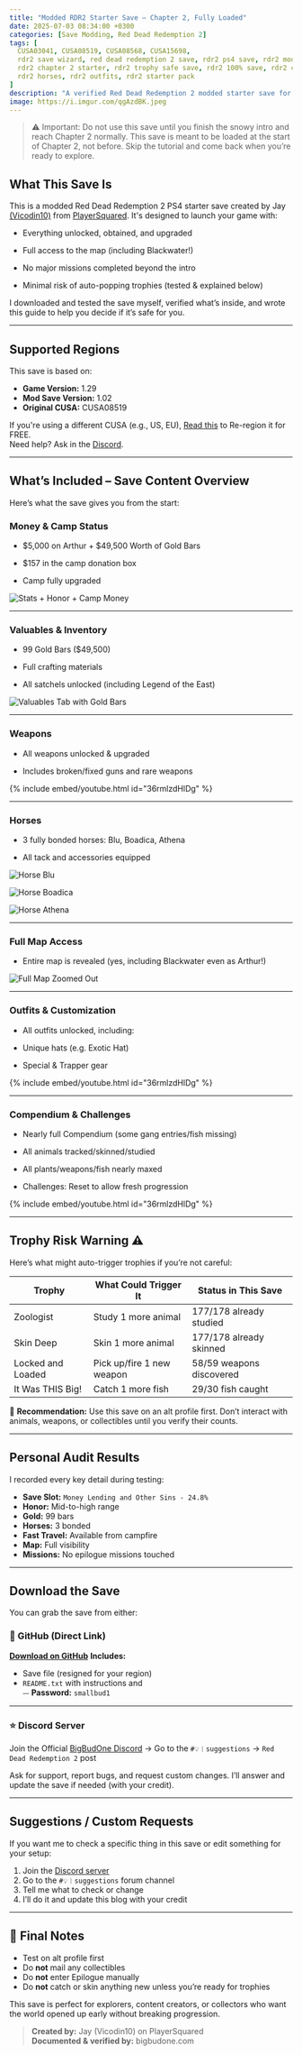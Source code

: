 ```yaml
---
title: "Modded RDR2 Starter Save – Chapter 2, Fully Loaded"
date: 2025-07-03 08:34:00 +0300
categories: [Save Modding, Red Dead Redemption 2]
tags: [
  CUSA03041, CUSA08519, CUSA08568, CUSA15698,
  rdr2 save wizard, red dead redemption 2 save, rdr2 ps4 save, rdr2 modded save,
  rdr2 chapter 2 starter, rdr2 trophy safe save, rdr2 100% save, rdr2 compendium,
  rdr2 horses, rdr2 outfits, rdr2 starter pack
]
description: "A verified Red Dead Redemption 2 modded starter save for PS4 with full map access, max inventory, and low trophy risk. Created by Jay (Vicodin10), tested and documented by bigbudone."
image: https://i.imgur.com/qgAzdBK.jpeg
---
```


> ⚠️ Important: Do not use this save until you finish the snowy intro and reach Chapter 2 normally. This save is meant to be loaded at the start of Chapter 2, not before. Skip the tutorial and come back when you’re ready to explore.

## What This Save Is
This is a modded Red Dead Redemption 2 PS4 starter save created by Jay [(Vicodin10)](https://playersquared.com/members/jay.50/) from [PlayerSquared](https://playersquared.com/forums/37-ps4-trophies-game-saves/6339-red-dead-redemption-2-modded-starter.html). It's designed to launch your game with:

- Everything unlocked, obtained, and upgraded

- Full access to the map (including Blackwater!)

- No major missions completed beyond the intro

- Minimal risk of auto-popping trophies (tested & explained below)

I downloaded and tested the save myself, verified what’s inside, and wrote this guide to help you decide if it’s safe for you.

---

## Supported Regions

This save is based on:

- **Game Version:** 1.29  
- **Mod Save Version:** 1.02  
- **Original CUSA:** CUSA08519

If you're using a different CUSA (e.g., US, EU), [Read this](https://bigbudone.com/posts/free-alternatives-to-save-wizard/) to Re-region it for FREE.  
Need help? Ask in the [Discord](https://discord.gg/EnAD7qUGc6).

---

## What’s Included – Save Content Overview

Here’s what the save gives you from the start:

### Money & Camp Status

- $5,000 on Arthur + $49,500 Worth of Gold Bars

- $157 in the camp donation box

- Camp fully upgraded

![Stats + Honor + Camp Money](https://i.imgur.com/0VatDCd.jpeg)

---

### Valuables & Inventory

- 99 Gold Bars ($49,500)

- Full crafting materials

- All satchels unlocked (including Legend of the East)

![Valuables Tab with Gold Bars](https://i.imgur.com/0Wizsx9.jpeg)

---

### Weapons

- All weapons unlocked & upgraded

- Includes broken/fixed guns and rare weapons

{% include embed/youtube.html id="36rmlzdHlDg" %}

---

### Horses

- 3 fully bonded horses: Blu, Boadica, Athena

- All tack and accessories equipped


![Horse Blu](https://i.imgur.com/qQj9MQe.jpeg)

![Horse Boadica](https://i.imgur.com/dODPQl7.jpeg)

![Horse Athena](https://i.imgur.com/vidZLR4.jpeg)

---

### Full Map Access

- Entire map is revealed (yes, including Blackwater even as Arthur!)


![Full Map Zoomed Out](https://i.imgur.com/OLnaas9.jpeg)

---

### Outfits & Customization

- All outfits unlocked, including:

 - Unique hats (e.g. Exotic Hat)

 - Special & Trapper gear

{% include embed/youtube.html id="36rmlzdHlDg" %}

---

### Compendium & Challenges

- Nearly full Compendium (some gang entries/fish missing)

- All animals tracked/skinned/studied

- All plants/weapons/fish nearly maxed

- Challenges: Reset to allow fresh progression

{% include embed/youtube.html id="36rmlzdHlDg" %}

---

## Trophy Risk Warning ⚠️

Here’s what might auto-trigger trophies if you’re not careful:

| Trophy             | What Could Trigger It         | Status in This Save            |
|--------------------|-------------------------------|--------------------------------|
| Zoologist          | Study 1 more animal           | 177/178 already studied        |
| Skin Deep          | Skin 1 more animal            | 177/178 already skinned        |
| Locked and Loaded  | Pick up/fire 1 new weapon     | 58/59 weapons discovered       |
| It Was THIS Big!   | Catch 1 more fish             | 29/30 fish caught              |

🛑 **Recommendation:** Use this save on an alt profile first. Don’t interact with animals, weapons, or collectibles until you verify their counts.

---

## Personal Audit Results

I recorded every key detail during testing:

- **Save Slot:** `Money Lending and Other Sins - 24.8%`  
- **Honor:** Mid-to-high range
- **Gold:** 99 bars  
- **Horses:** 3 bonded  
- **Fast Travel:** Available from campfire 
- **Map:** Full visibility  
- **Missions:** No epilogue missions touched  

---

## Download the Save

You can grab the save from either:

### 💾 GitHub (Direct Link)

**[Download on GitHub](https://github.com/VisionTQ/save-archive/tree/b67760abb04bc4a446f10885ef5c8977a6917bf5/RDR2)**
**Includes:**
- Save file (resigned for your region)
- `README.txt` with instructions and  
  ⏤ **Password:** `smallbud1`

---

### ⭐ Discord Server

Join the Official [BigBudOne Discord](https://discord.gg/EnAD7qUGc6) → Go to the `#💡︱suggestions` → `Red Dead Redemption 2` post

Ask for support, report bugs, and request custom changes. I’ll answer and update the save if needed (with your credit).

---

## Suggestions / Custom Requests

If you want me to check a specific thing in this save or edit something for your setup:

1. Join the [Discord server](https://discord.gg/EnAD7qUGc6)
2. Go to the `#💡︱suggestions` forum channel
3. Tell me what to check or change
4. I’ll do it and update this blog with your credit

---

## 📌 Final Notes

- Test on alt profile first  
- Do **not** mail any collectibles  
- Do **not** enter Epilogue manually  
- Do **not** catch or skin anything new unless you’re ready for trophies  

This save is perfect for explorers, content creators, or collectors who want the world opened up early without breaking progression.

> **Created by:** Jay (Vicodin10) on PlayerSquared  
> **Documented & verified by:** bigbudone.com 

